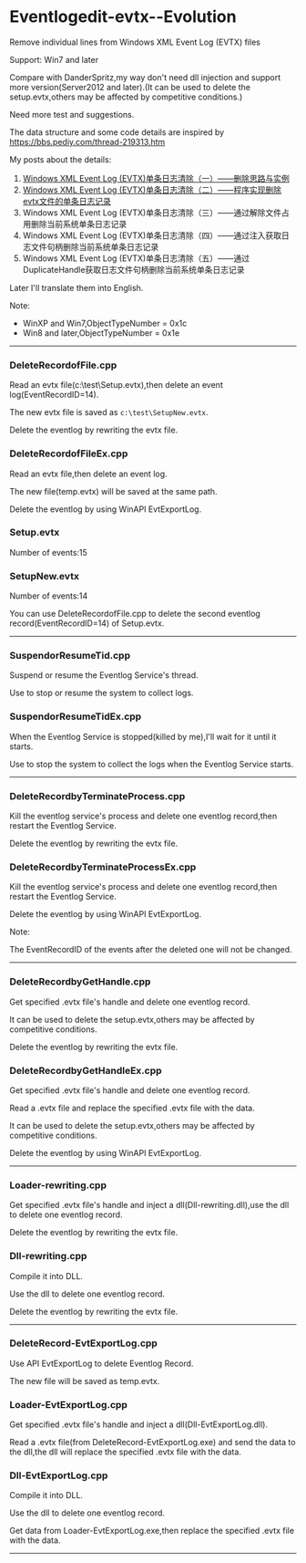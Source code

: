 # Eventlogedit-evtx--Evolution
Remove individual lines from Windows XML Event Log (EVTX) files

Support: Win7 and later

Compare with DanderSpritz,my way don't need dll injection and support more version(Server2012 and later).(It can be used to delete the setup.evtx,others may be affected by competitive conditions.)

Need more test and suggestions.

The data structure and some code details are inspired by https://bbs.pediy.com/thread-219313.htm

My posts about the details:

1. [Windows XML Event Log (EVTX)单条日志清除（一）——删除思路与实例](https://3gstudent.github.io/3gstudent.github.io/Windows-XML-Event-Log-(EVTX)%E5%8D%95%E6%9D%A1%E6%97%A5%E5%BF%97%E6%B8%85%E9%99%A4-%E4%B8%80-%E5%88%A0%E9%99%A4%E6%80%9D%E8%B7%AF%E4%B8%8E%E5%AE%9E%E4%BE%8B/)
2. [Windows XML Event Log (EVTX)单条日志清除（二）——程序实现删除evtx文件的单条日志记录](https://3gstudent.github.io/3gstudent.github.io/Windows-XML-Event-Log-(EVTX)%E5%8D%95%E6%9D%A1%E6%97%A5%E5%BF%97%E6%B8%85%E9%99%A4-%E4%BA%8C-%E7%A8%8B%E5%BA%8F%E5%AE%9E%E7%8E%B0%E5%88%A0%E9%99%A4evtx%E6%96%87%E4%BB%B6%E7%9A%84%E5%8D%95%E6%9D%A1%E6%97%A5%E5%BF%97%E8%AE%B0%E5%BD%95/)
3. Windows XML Event Log (EVTX)单条日志清除（三）——通过解除文件占用删除当前系统单条日志记录
4. Windows XML Event Log (EVTX)单条日志清除（四）——通过注入获取日志文件句柄删除当前系统单条日志记录
5. Windows XML Event Log (EVTX)单条日志清除（五）——通过DuplicateHandle获取日志文件句柄删除当前系统单条日志记录

Later I'll translate them into English.

Note:

- WinXP and Win7,ObjectTypeNumber = 0x1c
- Win8 and later,ObjectTypeNumber = 0x1e

---

### DeleteRecordofFile.cpp

Read an evtx file(c:\\test\\Setup.evtx),then delete an event log(EventRecordID=14).

The new evtx file is saved as `c:\test\SetupNew.evtx`.

Delete the eventlog by rewriting the evtx file.

### DeleteRecordofFileEx.cpp

Read an evtx file,then delete an event log.

The new file(temp.evtx) will be saved at the same path.

Delete the eventlog by using WinAPI EvtExportLog.

### Setup.evtx

Number of events:15

### SetupNew.evtx

Number of events:14

You can use DeleteRecordofFile.cpp to delete the second eventlog record(EventRecordID=14) of Setup.evtx.

---

### SuspendorResumeTid.cpp

Suspend or resume the Eventlog Service's thread.

Use to stop or resume the system to collect logs.

### SuspendorResumeTidEx.cpp

When the Eventlog Service is stopped(killed by me),I'll wait for it until it starts.

Use to stop the system to collect the logs when the Eventlog Service starts.

---

### DeleteRecordbyTerminateProcess.cpp

Kill the eventlog service's process and delete one eventlog record,then restart the Eventlog Service.

Delete the eventlog by rewriting the evtx file.

### DeleteRecordbyTerminateProcessEx.cpp

Kill the eventlog service's process and delete one eventlog record,then restart the Eventlog Service.

Delete the eventlog by using WinAPI EvtExportLog.

Note:

The EventRecordID of the events after the deleted one will not be changed.

---

### DeleteRecordbyGetHandle.cpp

Get specified .evtx file's handle and delete one eventlog record.

It can be used to delete the setup.evtx,others may be affected by competitive conditions.

Delete the eventlog by rewriting the evtx file.

### DeleteRecordbyGetHandleEx.cpp

Get specified .evtx file's handle and delete one eventlog record.

Read a .evtx file and replace the specified .evtx file with the data.

It can be used to delete the setup.evtx,others may be affected by competitive conditions.

Delete the eventlog by using WinAPI EvtExportLog.

---

### Loader-rewriting.cpp

Get specified .evtx file's handle and inject a dll(Dll-rewriting.dll),use the dll to delete one eventlog record.

Delete the eventlog by rewriting the evtx file.
    
### Dll-rewriting.cpp

Compile it into DLL.

Use the dll to delete one eventlog record.

Delete the eventlog by rewriting the evtx file.

---

### DeleteRecord-EvtExportLog.cpp

Use API EvtExportLog to delete Eventlog Record.

The new file will be saved as temp.evtx.

### Loader-EvtExportLog.cpp

Get specified .evtx file's handle and inject a dll(Dll-EvtExportLog.dll).

Read a .evtx file(from DeleteRecord-EvtExportLog.exe) and send the data to the dll,the dll will replace the specified .evtx file with the data.

### Dll-EvtExportLog.cpp

Compile it into DLL.

Use the dll to delete one eventlog record.

Get data from Loader-EvtExportLog.exe,then replace the specified .evtx file with the data.

---
